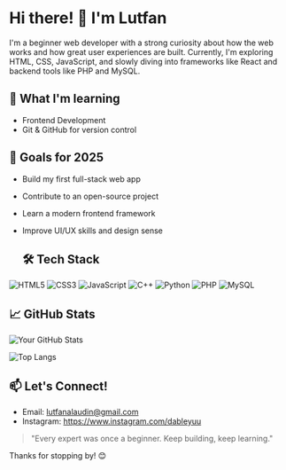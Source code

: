 # Hi there! 👋 I'm Lutfan

I'm a beginner web developer with a strong curiosity about how the web works and how great user experiences are built. Currently, I'm exploring HTML, CSS, JavaScript, and slowly diving into frameworks like React and backend tools like PHP and MySQL.

## 🌱 What I'm learning
- Frontend Development
- Git & GitHub for version control

## 🚀 Goals for 2025
- Build my first full-stack web app
- Contribute to an open-source project
- Learn a modern frontend framework
- Improve UI/UX skills and design sense

  ## 🛠️ Tech Stack
![HTML5](https://img.shields.io/badge/-HTML5-E34F26?style=flat&logo=html5&logoColor=white)
![CSS3](https://img.shields.io/badge/-CSS3-1572B6?style=flat&logo=css3)
![JavaScript](https://img.shields.io/badge/-JavaScript-F7DF1E?style=flat&logo=javascript&logoColor=black)
![C++](https://img.shields.io/badge/-C++-00599C?style=flat&logo=cplusplus&logoColor=white)
![Python](https://img.shields.io/badge/-Python-3776AB?style=flat&logo=python&logoColor=white)
![PHP](https://img.shields.io/badge/-PHP-777BB4?style=flat&logo=php&logoColor=white)
![MySQL](https://img.shields.io/badge/-MySQL-4479A1?style=flat&logo=mysql&logoColor=white)

## 📈 GitHub Stats
![Your GitHub Stats](https://github-readme-stats.vercel.app/api?username=Nekonepan&show_icons=true&theme=default)

![Top Langs](https://github-readme-stats.vercel.app/api/top-langs/?username=Nekonepan&layout=compact&theme=default)

## 📫 Let's Connect!
- Email: lutfanalaudin@gmail.com
- Instagram: https://www.instagram.com/dableyuu

> "Every expert was once a beginner. Keep building, keep learning."

Thanks for stopping by! 😊
